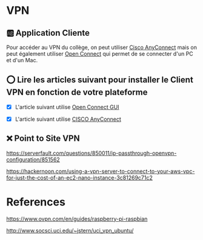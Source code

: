 # VPN

## :ab: Application Cliente

Pour accéder au VPN du collège, on peut utiliser [Cisco AnyConnect](https://www.cisco.com/c/en_ca/products/security/anyconnect-secure-mobility-client) mais on peut également utiliser [Open Connect](http://www.infradead.org/openconnect/) qui permet de se connecter d'un PC et d'un Mac. 

## :o: Lire les articles suivant pour installer le Client VPN en fonction de votre plateforme

- [x] L'article suivant utilise [Open Connect GUI](openconnect-gui.md)

- [x] L'article suivant utilise [CISCO AnyConnect](Microsoft%20vpn)


## :x: Point to Site VPN

https://serverfault.com/questions/850011/ip-passthrough-openvpn-configuration/851562

https://hackernoon.com/using-a-vpn-server-to-connect-to-your-aws-vpc-for-just-the-cost-of-an-ec2-nano-instance-3c81269c71c2

# References

https://www.ovpn.com/en/guides/raspberry-pi-raspbian

http://www.socsci.uci.edu/~jstern/uci_vpn_ubuntu/

